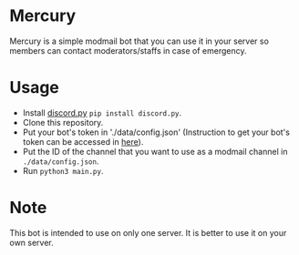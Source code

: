 # Mercury
Mercury is a simple modmail bot that you can use it in your server so members can contact moderators/staffs in case of emergency.

# Usage
- Install [discord.py](https://github.com/Rapptz/discord.py) ``pip install discord.py``.
- Clone this repository.
- Put your bot's token in './data/config.json' (Instruction to get your bot's token can be accessed in [here](https://gist.github.com/Jimmy-Blue/3893c88792a90c8a8faae4f025cf62b8)).
- Put the ID of the channel that you want to use as a modmail channel in `./data/config.json`.
- Run ``python3 main.py``.

# Note
This bot is intended to use on only one server. It is better to use it on your own server.
